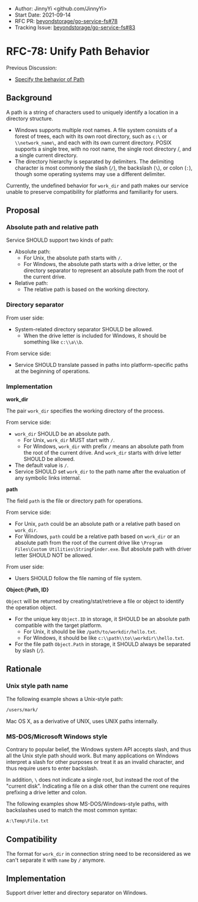- Author: JinnyYi <github.com/JinnyYi>
- Start Date: 2021-09-14
- RFC PR: [beyondstorage/go-service-fs#78](https://github.com/beyondstorage/go-service-fs/issues/78)
- Tracking Issue: [beyondstorage/go-service-fs#83](https://git.fastonetech.com/fastone/go-storage/issues/83)

# RFC-78: Unify Path Behavior

Previous Discussion:

- [Specify the behavior of Path](https://forum.beyondstorage.io/t/topic/195)

## Background

A path is a string of characters used to uniquely identify a location in a directory structure.

- Windows supports multiple root names. A file system consists of a forest of trees, each with its own root directory, such as `c:\` or `\\network_name\`, and each with its own current directory. POSIX supports a single tree, with no root name, the single root directory /, and a single current directory.
- The directory hierarchy is separated by delimiters. The delimiting character is most commonly the slash (`/`), the backslash (`\`), or colon (`:`), though some operating systems may use a different delimiter.

Currently, the undefined behavior for `work_dir` and path makes our service unable to preserve compatibility for platforms and familiarity for users.

## Proposal

### Absolute path and relative path

Service SHOULD support two kinds of path:

- Absolute path:
    - For Unix, the absolute path starts with `/`.
    - For Windows, the absolute path starts with a drive letter, or the directory separator to represent an absolute path from the root of the current drive.
- Relative path:
    - The relative path is based on the working directory.

### Directory separator

From user side:

- System-related directory separator SHOULD be allowed. 
  - When the drive letter is included for Windows, it should be something like `c:\\a\\b`.

From service side:

- Service SHOULD translate passed in paths into platform-specific paths at the beginning of operations.

### Implementation

**work_dir**

The pair `work_dir` specifies the working directory of the process.

From service side:

- `work_dir` SHOULD be an absolute path.
  - For Unix, `work_dir` MUST start with `/`.
  - For Windows, `work_dir` with prefix `/` means an absolute path from the root of the current drive. And `work_dir` starts with drive letter SHOULD be allowed.
- The default value is `/`.
- Service SHOULD set `work_dir` to the path name after the evaluation of any symbolic links internal.

**path**

The field `path` is the file or directory path for operations.

From service side:

- For Unix, `path` could be an absolute path or a relative path based on `work_dir`.
- For Windows, `path` could be a relative path based on `work_dir` or an absolute path from the root of the current drive like `\Program Files\Custom Utilities\StringFinder.exe`. But absolute path with driver letter SHOULD NOT be allowed.
  
From user side:

- Users SHOULD follow the file naming of file system.

**Object:{Path, ID}**

`Object` will be returned by creating/stat/retrieve a file or object to identify the operation object.

- For the unique key `Object.ID` in storage, it SHOULD be an absolute path compatible with the target platform.
  - For Unix, it should be like `/path/to/workdir/hello.txt`.
  - For Windows, it should be like `c:\\path\\to\\workdir\\hello.txt`.
- For the file path `Object.Path` in storage, it SHOULD always be separated by slash (`/`).

## Rationale

### Unix style path name

The following example shows a Unix-style path:

```txt
/users/mark/
```

Mac OS X, as a derivative of UNIX, uses UNIX paths internally.

### MS-DOS/Microsoft Windows style

Contrary to popular belief, the Windows system API accepts slash, and thus all the Unix style path should work. But many applications on Windows interpret a slash for other purposes or treat it as an invalid character, and thus require users to enter backslash.

In addition, `\` does not indicate a single root, but instead the root of the "current disk". Indicating a file on a disk other than the current one requires prefixing a drive letter and colon.

The following examples show MS-DOS/Windows-style paths, with backslashes used to match the most common syntax:

```txt
A:\Temp\File.txt
```

## Compatibility

The format for `work_dir` in connection string need to be reconsidered as we can't separate it with `name` by `/` anymore.

## Implementation

Support driver letter and directory separator on Windows.
